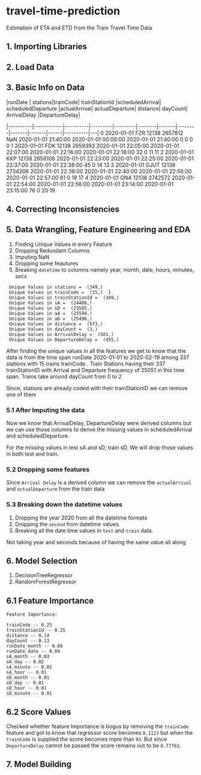 # travel-time-prediction
Estimation of ETA and ETD from the Train Travel Time Data

## 1. Importing Libraries

## 2. Load Data 

## 3. Basic Info on Data

|runDate |	stations|trainCode|	trainStationId	|scheduledArrival|	scheduledDeparture	|actualArrival|	actualDeparture|	distance|	dayCount|	ArrivalDelay	|DepartureDelay|

|----------|------------|----------|---------|---------|--------|-------|--------|-------|-------|------|----------|---|
0	2020-01-01	FZR	12138	2657812	NaN	2020-01-01 21:40:00	2020-01-01 00:00:00	2020-01-01 21:40:00	0	0	0	0
1	2020-01-01	FDK	12138	2659393	2020-01-01 22:05:00	2020-01-01 22:07:00	2020-01-01 22:16:00	2020-01-01 22:18:00	32	0	11	11
2	2020-01-01	KKP	12138	2658108	2020-01-01 22:23:00	2020-01-01 22:25:00	2020-01-01 22:37:00	2020-01-01 22:38:00	45	0	14	13
3	2020-01-01	GJUT	12138	2734206	2020-01-01 22:38:00	2020-01-01 22:40:00	2020-01-01 22:56:00	2020-01-01 22:57:00	61	0	18	17
4	2020-01-01	GNA	12138	2742572	2020-01-01 22:54:00	2020-01-01 22:56:00	2020-01-01 23:14:00	2020-01-01 23:15:00	76	0	20	19
## 4. Correcting Inconsistencies

## 5. Data Wrangling, Feature Engineering and EDA

1. Finding Unique Values in every Feature
2. Dropping Redundant Columns
3. Imputing NaN
4. Dropping some feautures
5. Breaking `datetime` to columns namely year, month, date, hours, minutes, secs


``` Unique Values in runDate =  (50,)  
 Unique Values in stations =  (349,)  
 Unique Values in trainCode =  (15,)  }
 Unique Values in trainStationId =  (349,)  
 Unique Values in sA =  (24480,)  
 Unique Values in sD =  (23505,)  
 Unique Values in aA =  (25594,)  
 Unique Values in aD =  (25496,)  
 Unique Values in distance =  (573,)  
 Unique Values in dayCount =  (3,)  
 Unique Values in ArrivalDelay =  (501,)  
 Unique Values in DepartureDelay =  (455,) 

```


After finding the unique values in all the features we get to know that the data is from the time span runDate 2020-01-01 to 2020-02-19 among 337 stations with 15 trains trainCode . Train Stations having their 337 trainStationID with Arrival and Departure frequency of 25051 in this time span. Trains take around dayCount from 0 to 2

Since, stations are already coded with their trainStationID we can remove one of them

### 5.1 After Imputing the data
Now we know that ArrivalDelay, DepartureDelay were derived columns but we can use those columns to derive the missing values in scheduledArrival and scheduledDeparture.

For the missing values in test sA and sD; train sD. We will drop those values in both test and train.

### 5.2  Dropping some features

Since `Arrival Delay` is a derived column we can remove the `actualArrival` and `actualDeparture` from the train data

### 5.3 Breaking down the datetime values

1. Dropping the year 2020 from all the datetime formats
2. Dropping the `second` from datetime values. 
3. Breaking all the date time values in `test` and `train` data.

Not taking year and seconds because of having the same value all along

## 6. Model Selection

1. DecisionTreeRegressor
2. RandomForestRegressor


## 6.1 Feature Importance

```
Feature Importance:

trainCode -- 0.25
trainStationId -- 0.25
distance -- 0.14
dayCount -- 0.13
runDate_month -- 0.08
runDate_date -- 0.04
sA_month -- 0.03
sA_day -- 0.02
sA_minute -- 0.02
sA_hour -- 0.01
sD_month -- 0.01
sD_day -- 0.01
sD_hour -- 0.01
sD_minute -- 0.01
```

## 6.2 Score Values
Checked whether feature Importance is bogus by removing the `trainCode` feature and got to know that regressor score becomes `0.1113` but when the `trainCode` is supplied the score becomes mpre than `93`. But since `DepartureDelay` cannot be passed the score remains out to be `0.77763`.

## 7. Model Building

